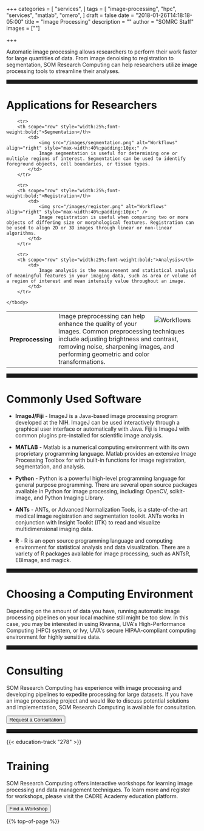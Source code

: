 +++
categories = [
  "services",
]
tags = [
  "image-processing",
  "hpc",
  "services",
  "matlab",
  "omero",
]
draft = false
date = "2018-01-26T14:18:18-05:00"
title = "Image Processing"
description = ""
author = "SOMRC Staff"
images = [""]

+++

<p class=lead>Automatic image processing allows researchers to perform their work faster for large quantities of data. From image denoising to registration to segmentation, SOM Research Computing can help researchers utilize image processing tools to streamline their analyses.</p>

<hr size=1 style="padding-bottom:10px;" />

# Applications for Researchers

<table class="table table-striped">
	<tbody>
		<tr>
		<th scope="row" style="width:25%;font-weight:bold;">Preprocessing</th>
			<td>
				<img src="/images/preprocessing.png" alt="Workflows" align="right" style="max-width:40%;padding:10px;" />
				Image preprocessing can help enhance the quality of your images. Common preprocessing techniques include adjusting brightness and contrast, removing noise, sharpening images, and performing geometric and color transformations.
			</td>
		</tr>
		
		<tr>
		<th scope="row" style="width:25%;font-weight:bold;">Segmentation</th>
			<td>
				<img src="/images/segmentation.png" alt="Workflows" align="right" style="max-width:40%;padding:10px;" />
				Image segmentation is useful for determining one or multiple regions of interest. Segmentation can be used to identify foreground objects, cell boundaries, or tissue types. 
			</td>
		</tr>
		
		<tr>
		<th scope="row" style="width:25%;font-weight:bold;">Registration</th>
			<td>
				<img src="/images/register.png" alt="Workflows" align="right" style="max-width:40%;padding:10px;" />
				Image registration is useful when comparing two or more objects of differing size or morphological features. Registration can be used to align 2D or 3D images through linear or non-linear algorithms.
			</td>
		</tr>
		
		<tr>
		<th scope="row" style="width:25%;font-weight:bold;">Analysis</th>
			<td>
				Image analysis is the measurement and statistical analysis of meaningful features in your imaging data, such as area or volume of a region of interest and mean intensity value throughout an image.
			</td>
		</tr>
		
	</tbody>
</table>

<hr size=1 style="padding-bottom:10px;" />

# Commonly Used Software

* **ImageJ/Fiji** - ImageJ is a Java-based image processing program developed at the NIH. ImageJ can be used interactively through a graphical user interface or automatically with Java. Fiji is ImageJ with common plugins pre-installed for scientific image analysis.

* **MATLAB** - Matlab is a numerical computing environment with its own proprietary programming language. Matlab provides an extensive Image Processing Toolbox for with built-in functions for image registration, segmentation, and analysis.

* **Python** - Python is a powerful high-level programming language for general purpose programming. There are several open source packages available in Python for image processing, including: OpenCV, scikit-image, and Python Imaging Library.

* **ANTs** - ANTs, or Advanced Normalization Tools, is a state-of-the-art medical image registration and segmentation toolkit. ANTs works in conjunction with Insight Toolkit (ITK) to read and visualize multidimensional imaging data.

* **R** - R is an open source programming language and computing environment for statistical analysis and data visualization. There are a variety of R packages available for image processing, such as ANTsR, EBImage, and magick.

<hr size=1 style="padding-bottom:10px;" />

# Choosing a Computing Environment

Depending on the amount of data you have, running automatic image processing pipelines on your local machine still might be too slow. In this case, you may be interested in using Rivanna, UVA's High-Performance Computing (HPC) system, or Ivy, UVA's secure HIPAA-compliant computing environment for highly sensitive data.

<hr size=1 style="padding-bottom:10px;" />

# Consulting

SOM Research Computing has experience with image processing and developing pipelines to expedite processing for large datasets. If you have an image processing project and would like to discuss potential solutions and implementation, SOM Research Computing is available for consultation. 

[<button class="btn btn-primary">Request a Consultation</button>](/service/consult/)

<hr size=1 style="padding-bottom:10px;" />

{{< education-track "278" >}}

# Training

SOM Research Computing offers interactive workshops for learning image processing and data management techniques. To learn more and register for workshops, please visit the CADRE Academy education platform.

[<button class="btn btn-primary">Find a Workshop</button>](/education/workshops/)

{{% top-of-page %}}
